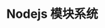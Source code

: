 <!--
 * @Author: SilvesterChiao
 * @Date: 2020-05-09 13:55:08
 * @LastEditors: SilvesterChiao
 * @LastEditTime: 2020-05-09 13:55:31
 -->

# Nodejs 模块系统

